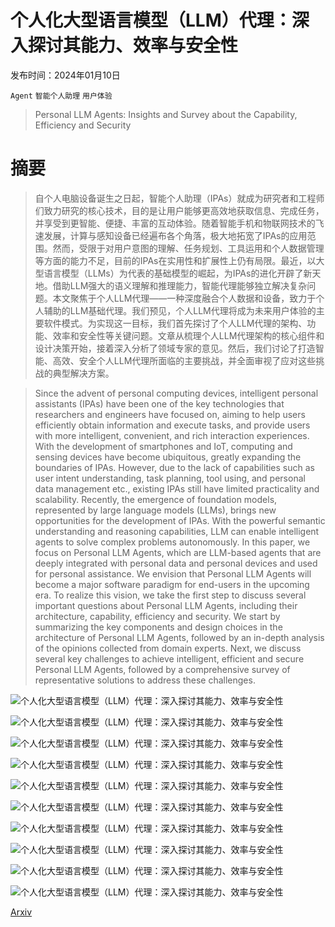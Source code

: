 # 个人化大型语言模型（LLM）代理：深入探讨其能力、效率与安全性

发布时间：2024年01月10日

`Agent` `智能个人助理` `用户体验`

> Personal LLM Agents: Insights and Survey about the Capability, Efficiency and Security

# 摘要

> 自个人电脑设备诞生之日起，智能个人助理（IPAs）就成为研究者和工程师们致力研究的核心技术，目的是让用户能够更高效地获取信息、完成任务，并享受到更智能、便捷、丰富的互动体验。随着智能手机和物联网技术的飞速发展，计算与感知设备已经遍布各个角落，极大地拓宽了IPAs的应用范围。然而，受限于对用户意图的理解、任务规划、工具运用和个人数据管理等方面的能力不足，目前的IPAs在实用性和扩展性上仍有局限。最近，以大型语言模型（LLMs）为代表的基础模型的崛起，为IPAs的进化开辟了新天地。借助LLM强大的语义理解和推理能力，智能代理能够独立解决复杂问题。本文聚焦于个人LLM代理——一种深度融合个人数据和设备，致力于个人辅助的LLM基础代理。我们预见，个人LLM代理将成为未来用户体验的主要软件模式。为实现这一目标，我们首先探讨了个人LLM代理的架构、功能、效率和安全性等关键问题。文章从梳理个人LLM代理架构的核心组件和设计决策开始，接着深入分析了领域专家的意见。然后，我们讨论了打造智能、高效、安全个人LLM代理所面临的主要挑战，并全面审视了应对这些挑战的典型解决方案。

> Since the advent of personal computing devices, intelligent personal assistants (IPAs) have been one of the key technologies that researchers and engineers have focused on, aiming to help users efficiently obtain information and execute tasks, and provide users with more intelligent, convenient, and rich interaction experiences. With the development of smartphones and IoT, computing and sensing devices have become ubiquitous, greatly expanding the boundaries of IPAs. However, due to the lack of capabilities such as user intent understanding, task planning, tool using, and personal data management etc., existing IPAs still have limited practicality and scalability. Recently, the emergence of foundation models, represented by large language models (LLMs), brings new opportunities for the development of IPAs. With the powerful semantic understanding and reasoning capabilities, LLM can enable intelligent agents to solve complex problems autonomously. In this paper, we focus on Personal LLM Agents, which are LLM-based agents that are deeply integrated with personal data and personal devices and used for personal assistance. We envision that Personal LLM Agents will become a major software paradigm for end-users in the upcoming era. To realize this vision, we take the first step to discuss several important questions about Personal LLM Agents, including their architecture, capability, efficiency and security. We start by summarizing the key components and design choices in the architecture of Personal LLM Agents, followed by an in-depth analysis of the opinions collected from domain experts. Next, we discuss several key challenges to achieve intelligent, efficient and secure Personal LLM Agents, followed by a comprehensive survey of representative solutions to address these challenges.

![个人化大型语言模型（LLM）代理：深入探讨其能力、效率与安全性](../../../paper_images/2401.05459/software_paradigm.png)

![个人化大型语言模型（LLM）代理：深入探讨其能力、效率与安全性](../../../paper_images/2401.05459/x1.png)

![个人化大型语言模型（LLM）代理：深入探讨其能力、效率与安全性](../../../paper_images/2401.05459/x2.png)

![个人化大型语言模型（LLM）代理：深入探讨其能力、效率与安全性](../../../paper_images/2401.05459/architecture.png)

![个人化大型语言模型（LLM）代理：深入探讨其能力、效率与安全性](../../../paper_images/2401.05459/x3.png)

![个人化大型语言模型（LLM）代理：深入探讨其能力、效率与安全性](../../../paper_images/2401.05459/x4.png)

![个人化大型语言模型（LLM）代理：深入探讨其能力、效率与安全性](../../../paper_images/2401.05459/x5.png)

![个人化大型语言模型（LLM）代理：深入探讨其能力、效率与安全性](../../../paper_images/2401.05459/foundamental_capabilities.png)

![个人化大型语言模型（LLM）代理：深入探讨其能力、效率与安全性](../../../paper_images/2401.05459/x6.png)

![个人化大型语言模型（LLM）代理：深入探讨其能力、效率与安全性](../../../paper_images/2401.05459/security.png)

[Arxiv](https://arxiv.org/abs/2401.05459)